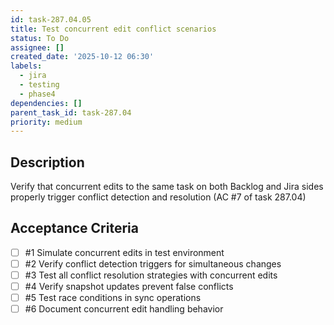 ```yaml
---
id: task-287.04.05
title: Test concurrent edit conflict scenarios
status: To Do
assignee: []
created_date: '2025-10-12 06:30'
labels:
  - jira
  - testing
  - phase4
dependencies: []
parent_task_id: task-287.04
priority: medium
---
```


## Description

<!-- SECTION:DESCRIPTION:BEGIN -->
Verify that concurrent edits to the same task on both Backlog and Jira sides properly trigger conflict detection and resolution (AC #7 of task 287.04)
<!-- SECTION:DESCRIPTION:END -->

## Acceptance Criteria
<!-- AC:BEGIN -->
- [ ] #1 Simulate concurrent edits in test environment
- [ ] #2 Verify conflict detection triggers for simultaneous changes
- [ ] #3 Test all conflict resolution strategies with concurrent edits
- [ ] #4 Verify snapshot updates prevent false conflicts
- [ ] #5 Test race conditions in sync operations
- [ ] #6 Document concurrent edit handling behavior
<!-- AC:END -->
